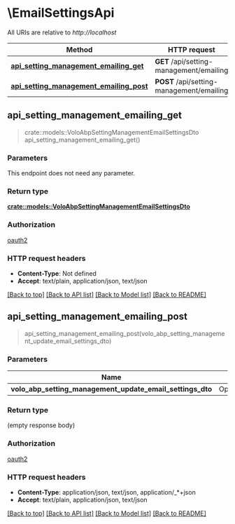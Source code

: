 # \EmailSettingsApi

All URIs are relative to *http://localhost*

Method | HTTP request | Description
------------- | ------------- | -------------
[**api_setting_management_emailing_get**](EmailSettingsApi.md#api_setting_management_emailing_get) | **GET** /api/setting-management/emailing | 
[**api_setting_management_emailing_post**](EmailSettingsApi.md#api_setting_management_emailing_post) | **POST** /api/setting-management/emailing | 



## api_setting_management_emailing_get

> crate::models::VoloAbpSettingManagementEmailSettingsDto api_setting_management_emailing_get()


### Parameters

This endpoint does not need any parameter.

### Return type

[**crate::models::VoloAbpSettingManagementEmailSettingsDto**](Volo.Abp.SettingManagement.EmailSettingsDto.md)

### Authorization

[oauth2](../README.md#oauth2)

### HTTP request headers

- **Content-Type**: Not defined
- **Accept**: text/plain, application/json, text/json

[[Back to top]](#) [[Back to API list]](../README.md#documentation-for-api-endpoints) [[Back to Model list]](../README.md#documentation-for-models) [[Back to README]](../README.md)


## api_setting_management_emailing_post

> api_setting_management_emailing_post(volo_abp_setting_management_update_email_settings_dto)


### Parameters


Name | Type | Description  | Required | Notes
------------- | ------------- | ------------- | ------------- | -------------
**volo_abp_setting_management_update_email_settings_dto** | Option<[**VoloAbpSettingManagementUpdateEmailSettingsDto**](VoloAbpSettingManagementUpdateEmailSettingsDto.md)> |  |  |

### Return type

 (empty response body)

### Authorization

[oauth2](../README.md#oauth2)

### HTTP request headers

- **Content-Type**: application/json, text/json, application/_*+json
- **Accept**: text/plain, application/json, text/json

[[Back to top]](#) [[Back to API list]](../README.md#documentation-for-api-endpoints) [[Back to Model list]](../README.md#documentation-for-models) [[Back to README]](../README.md)


